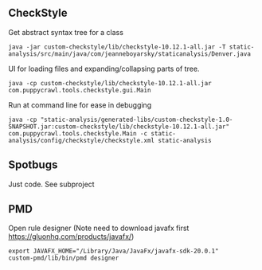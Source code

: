 ## CheckStyle

Get abstract syntax tree for a class

```
java -jar custom-checkstyle/lib/checkstyle-10.12.1-all.jar -T static-analysis/src/main/java/com/jeanneboyarsky/staticanalysis/Denver.java 
```

UI for loading files and expanding/collapsing parts of tree.

```
java -cp custom-checkstyle/lib/checkstyle-10.12.1-all.jar com.puppycrawl.tools.checkstyle.gui.Main
```

Run at command line for ease in debugging

```
java -cp "static-analysis/generated-libs/custom-checkstyle-1.0-SNAPSHOT.jar:custom-checkstyle/lib/checkstyle-10.12.1-all.jar" com.puppycrawl.tools.checkstyle.Main -c static-analysis/config/checkstyle/checkstyle.xml static-analysis
```

## Spotbugs

Just code. See subproject

## PMD

Open rule designer (Note need to download javafx first https://gluonhq.com/products/javafx/)

```
export JAVAFX_HOME="/Library/Java/JavaFx/javafx-sdk-20.0.1"
custom-pmd/lib/bin/pmd designer 
```


